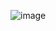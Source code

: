 ![image](https://user-images.githubusercontent.com/96937623/158718685-b940eb5e-9c57-43e3-8677-f38b24c28c0b.png)

